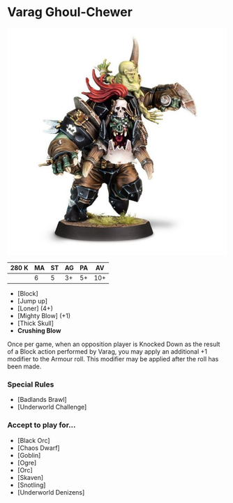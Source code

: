 # Varag Ghoul-Chewer

![](../media/starplayers/VaragGhoulchewerUpdateLead.jpg)

| 280 K  | MA | ST | AG | PA | AV |
| --- | --- | --- | --- | --- | --- |
| | 6 | 5 | 3+ | 5+ | 10+ |

* [Block]
* [Jump up]
* [Loner] (4+)
* [Mighty Blow] (+1)
* [Thick Skull]
* **Crushing Blow**

Once per game, when an opposition player is Knocked Down as the result of a Block action performed by Varag, you may apply an additional +1 modifier to the Armour roll. This modifier may be applied after the roll has been made.

### Special Rules
* [Badlands Brawl]
* [Underworld Challenge]

### Accept to play for...
* [Black Orc]
* [Chaos Dwarf]
* [Goblin]
* [Ogre]
* [Orc]
* [Skaven]
* [Snotling]
* [Underworld Denizens]
